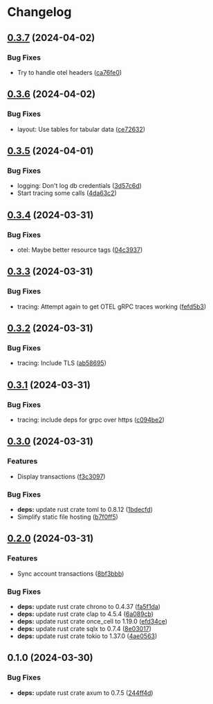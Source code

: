 # Changelog

## [0.3.7](https://github.com/philipcristiano/et/compare/v0.3.6...v0.3.7) (2024-04-02)


### Bug Fixes

* Try to handle otel headers ([ca76fe0](https://github.com/philipcristiano/et/commit/ca76fe0c1ec7075ddcf85ffa727f45a894299d39))

## [0.3.6](https://github.com/philipcristiano/et/compare/v0.3.5...v0.3.6) (2024-04-02)


### Bug Fixes

* layout: Use tables for tabular data ([ce72632](https://github.com/philipcristiano/et/commit/ce726328d0faf4de63ec2e8ffbec669478a5ea82))

## [0.3.5](https://github.com/philipcristiano/et/compare/v0.3.4...v0.3.5) (2024-04-01)


### Bug Fixes

* logging: Don't log db credentials ([3d57c6d](https://github.com/philipcristiano/et/commit/3d57c6d7a4b99dfb2f29e9529723acdae43c7519))
* Start tracing some calls ([4da63c2](https://github.com/philipcristiano/et/commit/4da63c21a78b38ea0f7fc3c5435076d10e3529fe))

## [0.3.4](https://github.com/philipcristiano/et/compare/v0.3.3...v0.3.4) (2024-03-31)


### Bug Fixes

* otel: Maybe better resource tags ([04c3937](https://github.com/philipcristiano/et/commit/04c39372bb2feab926f00f0b591338e96abbea4b))

## [0.3.3](https://github.com/philipcristiano/et/compare/v0.3.2...v0.3.3) (2024-03-31)


### Bug Fixes

* tracing: Attempt again to get OTEL gRPC traces working ([fefd5b3](https://github.com/philipcristiano/et/commit/fefd5b39db063ee512f1503a04866fc3d34148d4))

## [0.3.2](https://github.com/philipcristiano/et/compare/v0.3.1...v0.3.2) (2024-03-31)


### Bug Fixes

* tracing: Include TLS ([ab58695](https://github.com/philipcristiano/et/commit/ab58695e45eec17803b2130b55c11b5c21bbee71))

## [0.3.1](https://github.com/philipcristiano/et/compare/v0.3.0...v0.3.1) (2024-03-31)


### Bug Fixes

* tracing: include deps for grpc over https ([c094be2](https://github.com/philipcristiano/et/commit/c094be20f2640c8bb62e5f4aaaf9c32e605fc0b1))

## [0.3.0](https://github.com/philipcristiano/et/compare/v0.2.0...v0.3.0) (2024-03-31)


### Features

* Display transactions ([f3c3097](https://github.com/philipcristiano/et/commit/f3c3097c5b9ff9de9ab2b0cbd5617f6989d22c90))


### Bug Fixes

* **deps:** update rust crate toml to 0.8.12 ([1bdecfd](https://github.com/philipcristiano/et/commit/1bdecfd949cd8d5ccbcc5db09929c660f4b9a5c0))
* Simplify static file hosting ([b7f0ff5](https://github.com/philipcristiano/et/commit/b7f0ff5303b1f68fe2742232b6d14722390fddc0))

## [0.2.0](https://github.com/philipcristiano/et/compare/v0.1.0...v0.2.0) (2024-03-31)


### Features

* Sync account transactions ([8bf3bbb](https://github.com/philipcristiano/et/commit/8bf3bbb7207bd5f49d7c9c9dd17bdee1c197be8b))


### Bug Fixes

* **deps:** update rust crate chrono to 0.4.37 ([fa5f1da](https://github.com/philipcristiano/et/commit/fa5f1da2522f15c5d11bfb027a1a387e3a6814ab))
* **deps:** update rust crate clap to 4.5.4 ([6a089cb](https://github.com/philipcristiano/et/commit/6a089cb5a3e0764340c35c2bbd5f5723a3ababa9))
* **deps:** update rust crate once_cell to 1.19.0 ([efd34ce](https://github.com/philipcristiano/et/commit/efd34cea295a9a11debaff8bf3331bd4c4e0d51e))
* **deps:** update rust crate sqlx to 0.7.4 ([8e03017](https://github.com/philipcristiano/et/commit/8e0301763087e23de748a5ea07b8d92e8b8323e6))
* **deps:** update rust crate tokio to 1.37.0 ([4ae0563](https://github.com/philipcristiano/et/commit/4ae056311e9d6098919e143529896acb7135998d))

## 0.1.0 (2024-03-30)


### Bug Fixes

* **deps:** update rust crate axum to 0.7.5 ([244ff4d](https://github.com/philipcristiano/et/commit/244ff4d7bda1b42e1cf5da2b8ec62c668b1c1f89))
